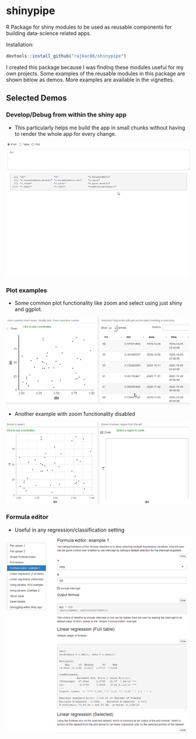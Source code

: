 # shinypipe
R Package for shiny modules to be used as reusable components for building data-science related apps. 

Installation:
```r
devtools::install_github("rajkar86/shinypipe")
```

I created this package because I was finding these modules useful for my own projects. Some examples of the reusable modules in this package are shown below as demos. More examples are available in the vignettes.

## Selected Demos

### Develop/Debug from within the shiny app

- This particularly helps me build the app in small chunks without having to render the whole app for every change.

![debug](images/debug.gif)

### Plot examples
- Some common plot functionality like zoom and select using just shiny and ggplot.

![plot1](images/plot1.gif)

- Another example with zoom functionality disabled  

![plot2](images/plot2.gif)

### Formula editor
- Useful in any regression/classification setting

![formula](images/formula.gif)
